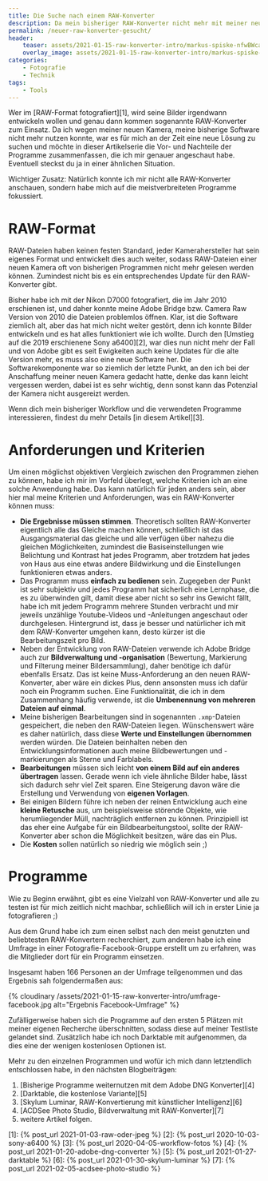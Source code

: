 ```yaml
---
title: Die Suche nach einem RAW-Konverter
description: Da mein bisheriger RAW-Konverter nicht mehr mit meiner neuen Kamera kompatibel ist, war es für mich an der Zeit einen Neuen zu suchen. In dieser Artikelserie fasse ich die Vor- und Nachteile der Programme zusammen, die ich genauer betrachtet habe.
permalink: /neuer-raw-konverter-gesucht/
header:
    teaser: assets/2021-01-15-raw-konverter-intro/markus-spiske-nfwBWcaFAYg-unsplash.jpg
    overlay_image: assets/2021-01-15-raw-konverter-intro/markus-spiske-nfwBWcaFAYg-unsplash.jpg
categories:
    - Fotografie
    - Technik 
tags:
    - Tools
---
```


Wer im [RAW-Format fotografiert][1], wird seine Bilder irgendwann entwickeln wollen und genau dann kommen sogenannte RAW-Konverter zum Einsatz. 
Da ich wegen meiner neuen Kamera, meine bisherige Software nicht mehr nutzen konnte, 
war es für mich an der Zeit eine neue Lösung zu suchen und möchte in dieser Artikelserie die Vor- und Nachteile der Programme zusammenfassen, 
die ich mir genauer angeschaut habe. Eventuell steckst du ja in einer ähnlichen Situation.

Wichtiger Zusatz: Natürlich konnte ich mir nicht alle RAW-Konverter anschauen, sondern habe mich auf die meistverbreiteten Programme fokussiert.

# RAW-Format

RAW-Dateien haben keinen festen Standard, jeder Kamerahersteller hat sein eigenes Format und entwickelt dies auch weiter, 
sodass RAW-Dateien einer neuen Kamera oft von bisherigen Programmen nicht mehr gelesen werden können. 
Zumindest nicht bis es ein entsprechendes Update für den RAW-Konverter gibt.

Bisher habe ich mit der Nikon D7000 fotografiert, die im Jahr 2010 erschienen ist, 
und daher konnte meine Adobe Bridge bzw. Camera Raw Version von 2010 die Dateien problemlos öffnen. 
Klar, ist die Software ziemlich alt, aber das hat mich nicht weiter gestört, denn ich konnte Bilder entwickeln und es hat alles funktioniert wie ich wollte. 
Durch den [Umstieg auf die 2019 erschienene Sony a6400][2], war dies nun nicht mehr der Fall und von Adobe gibt es seit Ewigkeiten auch keine Updates für die alte Version mehr, es muss also eine neue Software her. 
Die Softwarekomponente war so ziemlich der letzte Punkt, an den ich bei der Anschaffung meiner neuen Kamera gedacht hatte, 
denke das kann leicht vergessen werden, dabei ist es sehr wichtig, denn sonst kann das Potenzial der Kamera nicht ausgereizt werden.

Wenn dich mein bisheriger Workflow und die verwendeten Programme interessieren, findest du mehr Details [in diesem Artikel][3].

# Anforderungen und Kriterien

Um einen möglichst objektiven Vergleich zwischen den Programmen ziehen zu können, habe ich mir im Vorfeld überlegt, 
welche Kriterien ich an eine solche Anwendung habe. Das kann natürlich für jeden anders sein, aber hier mal meine Kriterien und Anforderungen, 
was ein RAW-Konverter können muss:

- **Die Ergebnisse müssen stimmen**. Theoretisch sollten RAW-Konverter eigentlich alle das Gleiche machen können, 
    schließlich ist das Ausgangsmaterial das gleiche und alle verfügen über nahezu die gleichen Möglichkeiten, 
    zumindest die Basiseinstellungen wie Belichtung und Kontrast hat jedes Programm, 
    aber trotzdem hat jedes von Haus aus eine etwas andere Bildwirkung und die Einstellungen funktionieren etwas anders.
- Das Programm muss **einfach zu bedienen** sein. Zugegeben der Punkt ist sehr subjektiv und jedes Programm hat sicherlich eine Lernphase,
    die es zu überwinden gilt, damit diese aber nicht so sehr ins Gewicht fällt, habe ich mit jedem Programm mehrere Stunden verbracht 
    und mir jeweils unzählige Youtube-Videos und -Anleitungen angeschaut oder durchgelesen. 
    Hintergrund ist, dass je besser und natürlicher ich mit dem RAW-Konverter umgehen kann, desto kürzer ist die Bearbeitungszeit pro Bild.
- Neben der Entwicklung von RAW-Dateien verwende ich Adobe Bridge auch zur **Bildverwaltung und -organisation** 
    (Bewertung, Markierung und Filterung meiner Bildersammlung), daher benötige ich dafür ebenfalls Ersatz. 
    Das ist keine Muss-Anforderung an den neuen RAW-Konverter, aber wäre ein dickes Plus, denn ansonsten muss ich dafür noch ein Programm suchen. 
    Eine Funktionalität, die ich in dem Zusammenhang häufig verwende, ist die **Umbenennung von mehreren Dateien auf einmal**.
- Meine bisherigen Bearbeitungen sind in sogenannten `.xmp`-Dateien gespeichert, die neben den RAW-Dateien liegen. 
    Wünschenswert wäre es daher natürlich, dass diese **Werte und Einstellungen übernommen** werden würden. 
    Die Dateien beinhalten neben den Entwicklungsinformationen auch meine Bildbewertungen und -markierungen als Sterne und Farblabels.
- **Bearbeitungen** müssen sich leicht **von einem Bild auf ein anderes übertragen** lassen. 
    Gerade wenn ich viele ähnliche Bilder habe, lässt sich dadurch sehr viel Zeit sparen. 
    Eine Steigerung davon wäre die Erstellung und Verwendung von **eigenen Vorlagen**.
- Bei einigen Bildern führe ich neben der reinen Entwicklung auch eine **kleine Retusche** aus, um beispielsweise störende Objekte, 
    wie herumliegender Müll, nachträglich entfernen zu können. Prinzipiell ist das eher eine Aufgabe für ein Bildbearbeitungstool, 
    sollte der RAW-Konverter aber schon die Möglichkeit besitzen, wäre das ein Plus.
- Die **Kosten** sollen natürlich so niedrig wie möglich sein ;)

# Programme

Wie zu Beginn erwähnt, gibt es eine Vielzahl von RAW-Konverter und alle zu testen ist für mich zeitlich nicht machbar, 
schließlich will ich in erster Linie ja fotografieren ;)

Aus dem Grund habe ich zum einen selbst nach den meist genutzten und beliebtesten RAW-Konvertern recherchiert, 
zum anderen habe ich eine Umfrage in einer Fotografie-Facebook-Gruppe erstellt um zu erfahren, 
was die Mitglieder dort für ein Programm einsetzen. 

Insgesamt haben 166 Personen an der Umfrage teilgenommen und das Ergebnis sah folgendermaßen aus:

{% cloudinary /assets/2021-01-15-raw-konverter-intro/umfrage-facebook.jpg alt="Ergebnis Facebook-Umfrage" %}

Zufälligerweise haben sich die Programme auf den ersten 5 Plätzen mit meiner eigenen Recherche überschnitten, sodass diese auf meiner Testliste gelandet sind. 
Zusätzlich habe ich noch Darktable mit aufgenommen, da dies eine der wenigen kostenlosen Optionen ist.

Mehr zu den einzelnen Programmen und wofür ich mich dann letztendlich entschlossen habe, in den nächsten Blogbeiträgen:

1. [Bisherige Programme weiternutzen mit dem Adobe DNG Konverter][4]
2. [Darktable, die kostenlose Variante][5]
3. [Skylum Luminar, RAW-Konvertierung mit künstlicher Intelligenz][6]
4. [ACDSee Photo Studio, Bildverwaltung mit RAW-Konverter][7]
5. weitere Artikel folgen.

[1]: {% post_url 2021-01-03-raw-oder-jpeg %}
[2]: {% post_url 2020-10-03-sony-a6400 %}
[3]: {% post_url 2020-04-05-workflow-fotos %}
[4]: {% post_url 2021-01-20-adobe-dng-converter %}
[5]: {% post_url 2021-01-27-darktable %}
[6]: {% post_url 2021-01-30-skylum-luminar %}
[7]: {% post_url 2021-02-05-acdsee-photo-studio %}